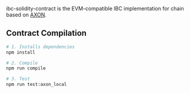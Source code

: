 ibc-solidity-contract is the EVM-compatible IBC implementation for chain based on [AXON](https://github.com/axonweb3/axon).

## Contract Compilation

```bash
# 1. Installs dependencies
npm install

# 2. Compile
npm run compile

# 3. Test
npm run test:axon_local
```
